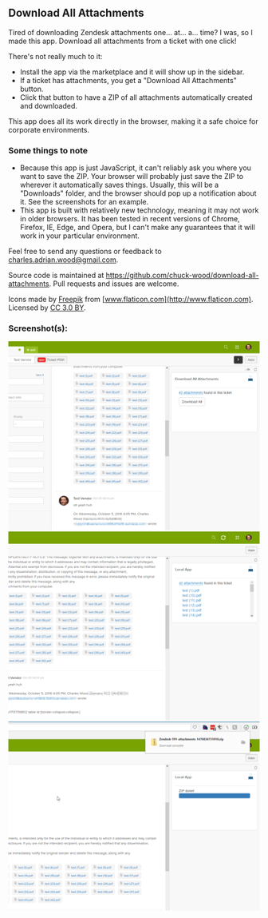 ## Download All Attachments

Tired of downloading Zendesk attachments one... at... a... time? I was, so I made this app. Download all attachments from a ticket with one click!

There's not really much to it:

* Install the app via the marketplace and it will show up in the sidebar.
* If a ticket has attachments, you get a "Download All Attachments" button.
* Click that button to have a ZIP of all attachments automatically created and downloaded.

This app does all its work directly in the browser, making it a safe choice for corporate environments.

### Some things to note

* Because this app is just JavaScript, it can't reliably ask you where you want to save the ZIP. Your browser will probably just save the ZIP to wherever it automatically saves things. Usually, this will be a "Downloads" folder, and the browser should pop up a notification about it. See the screenshots for an example.
* This app is built with relatively new technology, meaning it may not work in older browsers. It has been tested in recent versions of Chrome, Firefox, IE, Edge, and Opera, but I can't make any guarantees that it will work in your particular environment.

Feel free to send any questions or feedback to charles.adrian.wood@gmail.com.

Source code is maintained at https://github.com/chuck-wood/download-all-attachments. Pull requests and issues are welcome.

Icons made by [Freepik](http://www.flaticon.com/authors/freepik) from [www.flaticon.com](http://www.flaticon.com). Licensed by [CC 3.0 BY](http://creativecommons.org/licenses/by/3.0/).

### Screenshot(s):
![](assets/screenshot-0.png)
![](assets/screenshot-1.png)
![](assets/screenshot-2.png)
